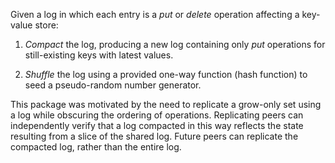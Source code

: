 Given a log in which each entry is a _put_ or _delete_ operation affecting
a key-value store:

1. _Compact_ the log, producing a new log containing only _put_ operations
   for still-existing keys with latest values.

2. _Shuffle_ the log using a provided one-way function (hash function)
   to seed a pseudo-random number generator.

This package was motivated by the need to replicate a grow-only set using
a log while obscuring the ordering of operations.  Replicating peers can
independently verify that a log compacted in this way reflects the state
resulting from a slice of the shared log.  Future peers can replicate
the compacted log, rather than the entire log.
